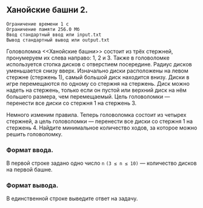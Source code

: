 ## Ханойские башни 2.

```
Ограничение времени 1 с
Ограничение памяти 256.0 Мб
Ввод стандартный ввод или input.txt
Вывод стандартный вывод или output.txt
```

Головоломка <<Ханойские башни>> состоит из трёх стержней, пронумеруем их слева направо: 1, 2 и 3. Также в головоломке 
используется стопка дисков с отверстием посередине. Радиус дисков уменьшается снизу вверх. Изначально диски расположены 
на левом стержне (стержень 1), самый большой диск находится внизу. Диски в игре перемещаются по одному со стержня на 
стержень. Диск можно надеть на стержень, только если он пустой или верхний диск на нём большего размера, чем перемещаемый. 
Цель головоломки — перенести все диски со стержня 1 на стержень 3.

Немного изменим правила. Теперь головоломка состоит из четырех стержней, а цель головоломки — перенести все диски со 
стержня 1 на стержень 4. Найдите минимальное количество ходов, за которое можно решить головоломку.

### Формат ввода.
В первой строке задано одно число `n` `(3 ≤ n ≤ 10)` — количество дисков на первой башне.

### Формат вывода.
В единственной строке выведите ответ на задачу.